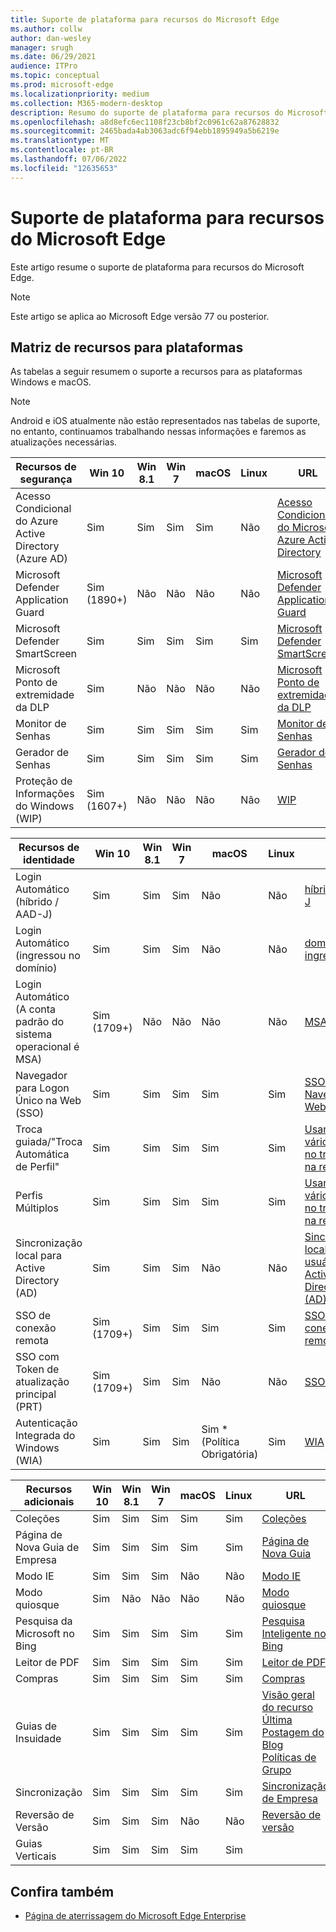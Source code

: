```yaml
---
title: Suporte de plataforma para recursos do Microsoft Edge
ms.author: collw
author: dan-wesley
manager: srugh
ms.date: 06/29/2021
audience: ITPro
ms.topic: conceptual
ms.prod: microsoft-edge
ms.localizationpriority: medium
ms.collection: M365-modern-desktop
description: Resumo do suporte de plataforma para recursos do Microsoft Edge
ms.openlocfilehash: a8d8efc6ec1108f23cb8bf2c0961c62a87628832
ms.sourcegitcommit: 2465bada4ab3063adc6f94ebb1895949a5b6219e
ms.translationtype: MT
ms.contentlocale: pt-BR
ms.lasthandoff: 07/06/2022
ms.locfileid: "12635653"
---
```

# <a name="platform-support-for-microsoft-edge-features"></a>Suporte de plataforma para recursos do Microsoft Edge

Este artigo resume o suporte de plataforma para recursos do Microsoft Edge.

> [!NOTE]
> Este artigo se aplica ao Microsoft Edge versão 77 ou posterior.

## <a name="feature-matrix-for-platforms"></a>Matriz de recursos para plataformas

As tabelas a seguir resumem o suporte a recursos para as plataformas Windows e macOS.

> [!NOTE]
> Android e iOS atualmente não estão representados nas tabelas de suporte, no entanto, continuamos trabalhando nessas informações e faremos as atualizações necessárias.

| Recursos de segurança |Win 10|Win 8.1|Win 7|macOS|Linux|URL|
|-------------------|------|-------|-----|-----|-----|---|
|Acesso Condicional do Azure Active Directory (Azure AD)|Sim|Sim|Sim|Sim|Não|[Acesso Condicional do Microsoft Azure Active Directory](/deployedge/ms-edge-security-conditional-access#accessing-conditional-access-protected-resources-in-microsoft-edge)|
|Microsoft Defender Application Guard|Sim (1890+)|Não|Não|Não|Não|[Microsoft Defender Application Guard](/deployedge/microsoft-edge-security-windows-defender-application-guard) |
|Microsoft Defender SmartScreen|Sim|Sim|Sim|Sim|Sim|[Microsoft Defender SmartScreen](/deployedge/microsoft-edge-security-smartscreen) |
|Microsoft Ponto de extremidade da DLP|Sim|Não|Não|Não|Não|[Microsoft Ponto de extremidade da DLP](/deployedge/microsoft-edge-security-dlp#microsoft-endpoint-data-loss-prevention-endpoint-dlp)|
|Monitor de Senhas|Sim|Sim|Sim|Sim|Sim|[Monitor de Senhas](https://blogs.windows.com/msedgedev/2021/01/21/edge-88-privacy/)|
|Gerador de Senhas|Sim|Sim|Sim|Sim|Sim|[Gerador de Senhas](https://blogs.windows.com/msedgedev/2021/01/21/edge-88-privacy/)|
|Proteção de Informações do Windows (WIP)|Sim (1607+)|Não|Não|Não|Não|[WIP](/deployedge/microsoft-edge-security-windows-information-protection#system-requirements)|

|Recursos de identidade| Win 10 | Win 8.1 | Win 7 | macOS | Linux | URL |
|-----------------|--------|---------|-------|-------|-------|-----|
|Login Automático (híbrido / AAD-J)|Sim|Sim|Sim|Não|Não|[híbrido/AAD-J](/deployedge/microsoft-edge-security-identity#automatic-sign-in)|
|Login Automático (ingressou no domínio)|Sim|Sim|Sim|Não|Não|[domínio ingressou](/deployedge/microsoft-edge-security-identity#automatic-sign-in)|
|Login Automático (A conta padrão do sistema operacional é MSA)|Sim (1709+)|Não|Não|Não|Não|[MSA](/deployedge/microsoft-edge-security-identity#automatic-sign-in)|
|Navegador para Logon Único na Web (SSO)|Sim|Sim|Sim|Sim|Sim|[SSO de Navegador da Web](https://www.microsoft.com/microsoft-365/roadmap?featureid=66332)|
|Troca guiada/"Troca Automática de Perfil"|Sim|Sim|Sim|Sim|Sim|[Usando vários perfis no trabalho e na residência](https://blogs.windows.com/msedgedev/2020/04/30/automatic-profile-switching/) |
|Perfis Múltiplos|Sim|Sim|Sim|Sim|Sim|[Usando vários perfis no trabalho e na residência](https://blogs.windows.com/msedgedev/2020/04/30/automatic-profile-switching/) |
|Sincronização local para Active Directory (AD)|Sim|Sim|Sim|Não|Não|[Sincronização local para usuários do Active Directory (AD)](/deployedge/microsoft-edge-on-premises-sync) |
|SSO de conexão remota|Sim (1709+)|Sim|Sim|Sim|Sim|[SSO de conexão remota](/deployedge/microsoft-edge-security-identity#seamless-sso)|
|SSO com Token de atualização principal (PRT)|Sim (1709+)|Sim|Sim|Não|Não|[SSO com PRT](/deployedge/microsoft-edge-security-identity#sso-with-primary-refresh-token-prt)|
|Autenticação Integrada do Windows (WIA)|Sim|Sim|Sim|Sim * (Política Obrigatória)|Sim|[WIA](/deployedge/microsoft-edge-security-identity#windows-integrated-authentication-wia)|

|Recursos adicionais|Win 10|Win 8.1|Win 7|macOS|Linux|URL|
|-------------------|------|-------|-----|-----|-----|---|
|Coleções|Sim|Sim|Sim|Sim|Sim|[Coleções](https://blogs.windows.com/msedgedev/2019/12/09/improvements-collections-sync-microsoft-edge/) |
|Página de Nova Guia de Empresa|Sim|Sim|Sim|Sim|Sim|[Página de Nova Guia](https://blogs.windows.com/msedgedev/2020/10/29/enterprise-new-tab-page-my-feed/) |
|Modo IE|Sim|Sim|Sim|Não|Não|[Modo IE](/deployedge/edge-ie-mode#prerequisites)|
|Modo quiosque|Sim|Não|Não|Não|Não|[Modo quiosque](/deployedge/microsoft-edge-configure-kiosk-mode)|
|Pesquisa da Microsoft no Bing|Sim|Sim|Sim|Sim|Sim|[Pesquisa Inteligente no Bing](https://www.microsoft.com/edge/business/intelligent-search-with-bing) |
|Leitor de PDF|Sim|Sim|Sim|Sim|Sim|[Leitor de PDF](/deployedge/microsoft-edge-pdf) |
|Compras|Sim|Sim|Sim|Sim|Sim|[Compras](https://techcommunity.microsoft.com/t5/articles/introducing-shopping-with-microsoft-edge/m-p/1870080) |
|Guias de Insuidade|Sim|Sim|Sim|Sim|Sim|[Visão geral do recurso](/deployedge/microsoft-edge-relnote-stable-channel)<br>[Última Postagem do Blog](https://blogs.windows.com/msedgedev/2021/03/04/edge-89-performance/)<br>[Políticas de Grupo](/deployedge/microsoft-edge-policies#sleeping-tabs-settings)|
|Sincronização|Sim|Sim|Sim|Sim|Sim|[Sincronização de Empresa](/deployedge/microsoft-edge-enterprise-sync) |
|Reversão de Versão|Sim|Sim|Sim|Não|Não|[Reversão de versão](/deployedge/edge-learnmore-rollback) |
|Guias Verticais|Sim|Sim|Sim|Sim|Sim| |

## <a name="see-also"></a>Confira também

- [Página de aterrissagem do Microsoft Edge Enterprise](https://aka.ms/EdgeEnterprise)